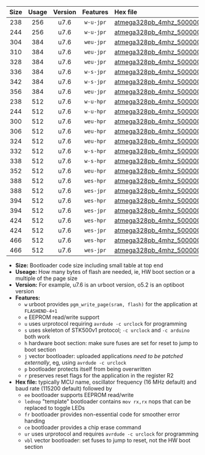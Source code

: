 |Size|Usage|Version|Features|Hex file|
|:-:|:-:|:-:|:-:|:--|
|238|256|u7.6|`w-u-jpr`|[atmega328pb_4mhz_500000bps_ur_vbl.hex](https://raw.githubusercontent.com/stefanrueger/urboot/main/atmega328pb_4mhz_500000bps_ur_vbl.hex)|
|244|256|u7.6|`w-u-jpr`|[atmega328pb_4mhz_500000bps_lednop_ur_vbl.hex](https://raw.githubusercontent.com/stefanrueger/urboot/main/atmega328pb_4mhz_500000bps_lednop_ur_vbl.hex)|
|304|384|u7.6|`weu-jpr`|[atmega328pb_4mhz_500000bps_ee_ur_vbl.hex](https://raw.githubusercontent.com/stefanrueger/urboot/main/atmega328pb_4mhz_500000bps_ee_ur_vbl.hex)|
|310|384|u7.6|`weu-jpr`|[atmega328pb_4mhz_500000bps_ee_lednop_ur_vbl.hex](https://raw.githubusercontent.com/stefanrueger/urboot/main/atmega328pb_4mhz_500000bps_ee_lednop_ur_vbl.hex)|
|328|384|u7.6|`weu-jpr`|[atmega328pb_4mhz_500000bps_ee_lednop_fr_ur_vbl.hex](https://raw.githubusercontent.com/stefanrueger/urboot/main/atmega328pb_4mhz_500000bps_ee_lednop_fr_ur_vbl.hex)|
|336|384|u7.6|`w-s-jpr`|[atmega328pb_4mhz_500000bps_vbl.hex](https://raw.githubusercontent.com/stefanrueger/urboot/main/atmega328pb_4mhz_500000bps_vbl.hex)|
|342|384|u7.6|`w-s-jpr`|[atmega328pb_4mhz_500000bps_lednop_vbl.hex](https://raw.githubusercontent.com/stefanrueger/urboot/main/atmega328pb_4mhz_500000bps_lednop_vbl.hex)|
|356|384|u7.6|`weu-jpr`|[atmega328pb_4mhz_500000bps_ee_lednop_fr_ce_ur_vbl.hex](https://raw.githubusercontent.com/stefanrueger/urboot/main/atmega328pb_4mhz_500000bps_ee_lednop_fr_ce_ur_vbl.hex)|
|238|512|u7.6|`w-u-hpr`|[atmega328pb_4mhz_500000bps_ur.hex](https://raw.githubusercontent.com/stefanrueger/urboot/main/atmega328pb_4mhz_500000bps_ur.hex)|
|244|512|u7.6|`w-u-hpr`|[atmega328pb_4mhz_500000bps_lednop_ur.hex](https://raw.githubusercontent.com/stefanrueger/urboot/main/atmega328pb_4mhz_500000bps_lednop_ur.hex)|
|300|512|u7.6|`weu-hpr`|[atmega328pb_4mhz_500000bps_ee_ur.hex](https://raw.githubusercontent.com/stefanrueger/urboot/main/atmega328pb_4mhz_500000bps_ee_ur.hex)|
|306|512|u7.6|`weu-hpr`|[atmega328pb_4mhz_500000bps_ee_lednop_ur.hex](https://raw.githubusercontent.com/stefanrueger/urboot/main/atmega328pb_4mhz_500000bps_ee_lednop_ur.hex)|
|324|512|u7.6|`weu-hpr`|[atmega328pb_4mhz_500000bps_ee_lednop_fr_ur.hex](https://raw.githubusercontent.com/stefanrueger/urboot/main/atmega328pb_4mhz_500000bps_ee_lednop_fr_ur.hex)|
|332|512|u7.6|`w-s-hpr`|[atmega328pb_4mhz_500000bps.hex](https://raw.githubusercontent.com/stefanrueger/urboot/main/atmega328pb_4mhz_500000bps.hex)|
|338|512|u7.6|`w-s-hpr`|[atmega328pb_4mhz_500000bps_lednop.hex](https://raw.githubusercontent.com/stefanrueger/urboot/main/atmega328pb_4mhz_500000bps_lednop.hex)|
|352|512|u7.6|`weu-hpr`|[atmega328pb_4mhz_500000bps_ee_lednop_fr_ce_ur.hex](https://raw.githubusercontent.com/stefanrueger/urboot/main/atmega328pb_4mhz_500000bps_ee_lednop_fr_ce_ur.hex)|
|388|512|u7.6|`wes-hpr`|[atmega328pb_4mhz_500000bps_ee.hex](https://raw.githubusercontent.com/stefanrueger/urboot/main/atmega328pb_4mhz_500000bps_ee.hex)|
|388|512|u7.6|`wes-jpr`|[atmega328pb_4mhz_500000bps_ee_vbl.hex](https://raw.githubusercontent.com/stefanrueger/urboot/main/atmega328pb_4mhz_500000bps_ee_vbl.hex)|
|394|512|u7.6|`wes-hpr`|[atmega328pb_4mhz_500000bps_ee_lednop.hex](https://raw.githubusercontent.com/stefanrueger/urboot/main/atmega328pb_4mhz_500000bps_ee_lednop.hex)|
|394|512|u7.6|`wes-jpr`|[atmega328pb_4mhz_500000bps_ee_lednop_vbl.hex](https://raw.githubusercontent.com/stefanrueger/urboot/main/atmega328pb_4mhz_500000bps_ee_lednop_vbl.hex)|
|424|512|u7.6|`wes-hpr`|[atmega328pb_4mhz_500000bps_ee_lednop_fr.hex](https://raw.githubusercontent.com/stefanrueger/urboot/main/atmega328pb_4mhz_500000bps_ee_lednop_fr.hex)|
|424|512|u7.6|`wes-jpr`|[atmega328pb_4mhz_500000bps_ee_lednop_fr_vbl.hex](https://raw.githubusercontent.com/stefanrueger/urboot/main/atmega328pb_4mhz_500000bps_ee_lednop_fr_vbl.hex)|
|466|512|u7.6|`wes-hpr`|[atmega328pb_4mhz_500000bps_ee_lednop_fr_ce.hex](https://raw.githubusercontent.com/stefanrueger/urboot/main/atmega328pb_4mhz_500000bps_ee_lednop_fr_ce.hex)|
|466|512|u7.6|`wes-jpr`|[atmega328pb_4mhz_500000bps_ee_lednop_fr_ce_vbl.hex](https://raw.githubusercontent.com/stefanrueger/urboot/main/atmega328pb_4mhz_500000bps_ee_lednop_fr_ce_vbl.hex)|

- **Size:** Bootloader code size including small table at top end
- **Useage:** How many bytes of flash are needed, ie, HW boot section or a multiple of the page size
- **Version:** For example, u7.6 is an urboot version, o5.2 is an optiboot version
- **Features:**
  + `w` urboot provides `pgm_write_page(sram, flash)` for the application at `FLASHEND-4+1`
  + `e` EEPROM read/write support
  + `u` uses urprotocol requiring `avrdude -c urclock` for programming
  + `s` uses skeleton of STK500v1 protocol; `-c urclock` and `-c arduino` both work
  + `h` hardware boot section: make sure fuses are set for reset to jump to boot section
  + `j` vector bootloader: uploaded applications *need to be patched externally*, eg, using `avrdude -c urclock`
  + `p` bootloader protects itself from being overwritten
  + `r` preserves reset flags for the application in the register R2
- **Hex file:** typically MCU name, oscillator frequency (16 MHz default) and baud rate (115200 default) followed by
  + `ee` bootloader supports EEPROM read/write
  + `lednop` "template" bootloader contains `mov rx,rx` nops that can be replaced to toggle LEDs
  + `fr` bootloader provides non-essential code for smoother error handing
  + `ce` bootloader provides a chip erase command
  + `ur` uses urprotocol and requires `avrdude -c urclock` for programming
  + `vbl` vector bootloader: set fuses to jump to reset, not the HW boot section
